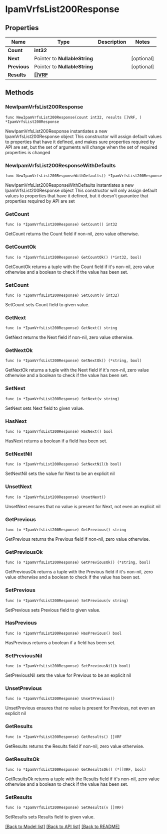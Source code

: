 # IpamVrfsList200Response

## Properties

Name | Type | Description | Notes
------------ | ------------- | ------------- | -------------
**Count** | **int32** |  | 
**Next** | Pointer to **NullableString** |  | [optional] 
**Previous** | Pointer to **NullableString** |  | [optional] 
**Results** | [**[]VRF**](VRF.md) |  | 

## Methods

### NewIpamVrfsList200Response

`func NewIpamVrfsList200Response(count int32, results []VRF, ) *IpamVrfsList200Response`

NewIpamVrfsList200Response instantiates a new IpamVrfsList200Response object
This constructor will assign default values to properties that have it defined,
and makes sure properties required by API are set, but the set of arguments
will change when the set of required properties is changed

### NewIpamVrfsList200ResponseWithDefaults

`func NewIpamVrfsList200ResponseWithDefaults() *IpamVrfsList200Response`

NewIpamVrfsList200ResponseWithDefaults instantiates a new IpamVrfsList200Response object
This constructor will only assign default values to properties that have it defined,
but it doesn't guarantee that properties required by API are set

### GetCount

`func (o *IpamVrfsList200Response) GetCount() int32`

GetCount returns the Count field if non-nil, zero value otherwise.

### GetCountOk

`func (o *IpamVrfsList200Response) GetCountOk() (*int32, bool)`

GetCountOk returns a tuple with the Count field if it's non-nil, zero value otherwise
and a boolean to check if the value has been set.

### SetCount

`func (o *IpamVrfsList200Response) SetCount(v int32)`

SetCount sets Count field to given value.


### GetNext

`func (o *IpamVrfsList200Response) GetNext() string`

GetNext returns the Next field if non-nil, zero value otherwise.

### GetNextOk

`func (o *IpamVrfsList200Response) GetNextOk() (*string, bool)`

GetNextOk returns a tuple with the Next field if it's non-nil, zero value otherwise
and a boolean to check if the value has been set.

### SetNext

`func (o *IpamVrfsList200Response) SetNext(v string)`

SetNext sets Next field to given value.

### HasNext

`func (o *IpamVrfsList200Response) HasNext() bool`

HasNext returns a boolean if a field has been set.

### SetNextNil

`func (o *IpamVrfsList200Response) SetNextNil(b bool)`

 SetNextNil sets the value for Next to be an explicit nil

### UnsetNext
`func (o *IpamVrfsList200Response) UnsetNext()`

UnsetNext ensures that no value is present for Next, not even an explicit nil
### GetPrevious

`func (o *IpamVrfsList200Response) GetPrevious() string`

GetPrevious returns the Previous field if non-nil, zero value otherwise.

### GetPreviousOk

`func (o *IpamVrfsList200Response) GetPreviousOk() (*string, bool)`

GetPreviousOk returns a tuple with the Previous field if it's non-nil, zero value otherwise
and a boolean to check if the value has been set.

### SetPrevious

`func (o *IpamVrfsList200Response) SetPrevious(v string)`

SetPrevious sets Previous field to given value.

### HasPrevious

`func (o *IpamVrfsList200Response) HasPrevious() bool`

HasPrevious returns a boolean if a field has been set.

### SetPreviousNil

`func (o *IpamVrfsList200Response) SetPreviousNil(b bool)`

 SetPreviousNil sets the value for Previous to be an explicit nil

### UnsetPrevious
`func (o *IpamVrfsList200Response) UnsetPrevious()`

UnsetPrevious ensures that no value is present for Previous, not even an explicit nil
### GetResults

`func (o *IpamVrfsList200Response) GetResults() []VRF`

GetResults returns the Results field if non-nil, zero value otherwise.

### GetResultsOk

`func (o *IpamVrfsList200Response) GetResultsOk() (*[]VRF, bool)`

GetResultsOk returns a tuple with the Results field if it's non-nil, zero value otherwise
and a boolean to check if the value has been set.

### SetResults

`func (o *IpamVrfsList200Response) SetResults(v []VRF)`

SetResults sets Results field to given value.



[[Back to Model list]](../README.md#documentation-for-models) [[Back to API list]](../README.md#documentation-for-api-endpoints) [[Back to README]](../README.md)


